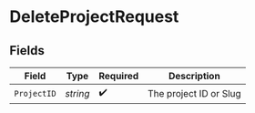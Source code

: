 # DeleteProjectRequest


## Fields

| Field                  | Type                   | Required               | Description            |
| ---------------------- | ---------------------- | ---------------------- | ---------------------- |
| `ProjectID`            | *string*               | :heavy_check_mark:     | The project ID or Slug |
